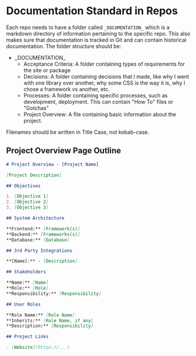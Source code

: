 # Documentation Standard in Repos

Each repo needs to have a folder called `_DOCUMENTATION_` which is a markdown directory of information pertaining to the specific repo. This also makes sure that documentation is tracked in Git and can contain historical documentation. The folder structure should be:

- \_DOCUMENTATION_
  - Acceptance Criteria: A folder containing types of requirements for the site or package
  - Decisions: A folder containing decisions that I made, like why I went with one library over another, why some CSS is the way it is, why I chose a framework vs another, etc.
  - Processes: A folder containing specific processes, such as development, deployment. This can contain "How To" files or "Gotchas"
  - Project Overview: A file containing basic information about the project.

Filenames should be written in Title Case, not kebab-case.

## Project Overview Page Outline

```md
# Project Overview - [Project Name]

[Project Description]

## Objectives

1. [Objective 1]
2. [Objective 2]
3. [Objective 3]

## System Architecture

**Frontend:** [Framework(s)]
**Backend:** [Frameworks(s)]
**Database:** [Database]

## 3rd Party Integrations

**[Name]:** - [Description]

## Stakeholders

**Name:** [Name]
**Role:** [Role]
**Responsibility:** [Responsibility]

## User Roles

**Role Name:** [Role Name]
**Inherits:** [Role Name, if any]
**Description:** [Responsibility]

## Project Links

- [Website](https://...)
```
